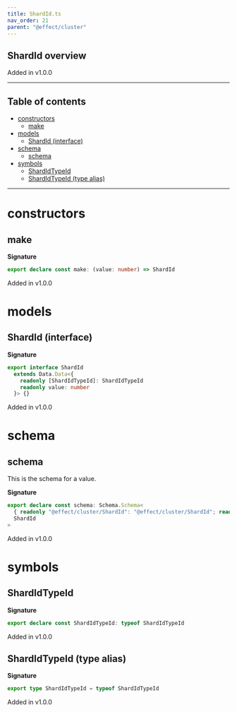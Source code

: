 ```yaml
---
title: ShardId.ts
nav_order: 21
parent: "@effect/cluster"
---
```


## ShardId overview

Added in v1.0.0

---

<h2 class="text-delta">Table of contents</h2>

- [constructors](#constructors)
  - [make](#make)
- [models](#models)
  - [ShardId (interface)](#shardid-interface)
- [schema](#schema)
  - [schema](#schema-1)
- [symbols](#symbols)
  - [ShardIdTypeId](#shardidtypeid)
  - [ShardIdTypeId (type alias)](#shardidtypeid-type-alias)

---

# constructors

## make

**Signature**

```ts
export declare const make: (value: number) => ShardId
```

Added in v1.0.0

# models

## ShardId (interface)

**Signature**

```ts
export interface ShardId
  extends Data.Data<{
    readonly [ShardIdTypeId]: ShardIdTypeId
    readonly value: number
  }> {}
```

Added in v1.0.0

# schema

## schema

This is the schema for a value.

**Signature**

```ts
export declare const schema: Schema.Schema<
  { readonly "@effect/cluster/ShardId": "@effect/cluster/ShardId"; readonly value: number },
  ShardId
>
```

Added in v1.0.0

# symbols

## ShardIdTypeId

**Signature**

```ts
export declare const ShardIdTypeId: typeof ShardIdTypeId
```

Added in v1.0.0

## ShardIdTypeId (type alias)

**Signature**

```ts
export type ShardIdTypeId = typeof ShardIdTypeId
```

Added in v1.0.0
